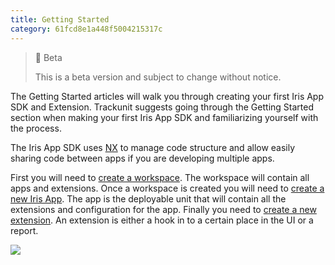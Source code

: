```yaml
---
title: Getting Started
category: 61fcd8e1a448f5004215317c
---
```


> 🚧 Beta
> 
> This is a beta version and subject to change without notice.

The Getting Started articles will walk you through creating your first Iris App SDK and Extension. Trackunit suggests going through the Getting Started section when making your first Iris App SDK and familiarizing yourself with the process.

The Iris App SDK uses [NX](https://nx.dev) to manage code structure and allow easily sharing code between apps if you are developing multiple apps.

First you will need to [create a workspace](https://developers.trackunit.com/docs/creating-an-iris-app-sdk-repository-2). The workspace will contain all apps and extensions. Once a workspace is created you will need to  [create a new Iris App](https://developers.trackunit.com/docs/creating-an-iris-app-sdk). The app is the deployable unit that will contain all the extensions and configuration for the app. Finally you need to [create a new extension](https://developers.trackunit.com/docs/creating-an-iris-app-sdk-extension). An extension is either a hook in to a certain place in the UI or a report.

![](https://files.readme.io/a4ab2cf-image.png)